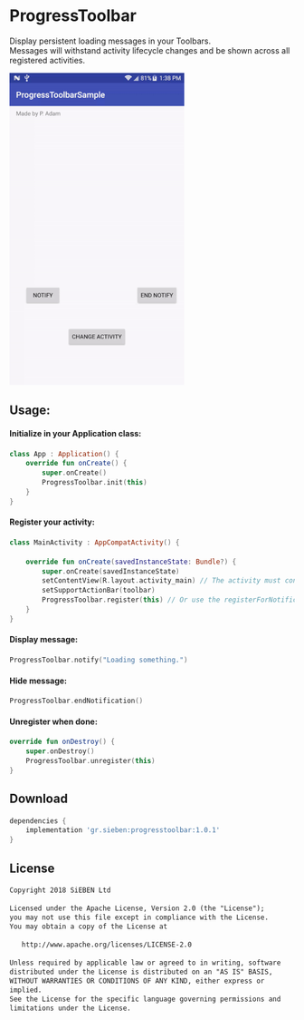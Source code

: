 # ProgressToolbar

Display persistent loading messages in your Toolbars.  
Messages will withstand activity lifecycle changes and be shown across all registered activities.

![Alt Text](progresstooblar_demo.gif)


## Usage:

#### Initialize in your Application class:
```kotlin
class App : Application() {
    override fun onCreate() {
        super.onCreate()
        ProgressToolbar.init(this)
    }
}
```

#### Register your activity:
```kotlin
class MainActivity : AppCompatActivity() {

    override fun onCreate(savedInstanceState: Bundle?) {
        super.onCreate(savedInstanceState)
        setContentView(R.layout.activity_main) // The activity must contain a Toolbar. 
        setSupportActionBar(toolbar)
        ProgressToolbar.register(this) // Or use the registerForNotifications() extension function.
    }
}
```

#### Display message:
```kotlin
ProgressToolbar.notify("Loading something.")
```

#### Hide message:
```kotlin
ProgressToolbar.endNotification() 
```

#### Unregister when done:
```kotlin
override fun onDestroy() {
    super.onDestroy()
    ProgressToolbar.unregister(this)
}
```


Download
--------

```groovy
dependencies {
    implementation 'gr.sieben:progresstoolbar:1.0.1'
}
```

License
-------
    Copyright 2018 SiEBEN Ltd

    Licensed under the Apache License, Version 2.0 (the "License");
    you may not use this file except in compliance with the License.
    You may obtain a copy of the License at

       http://www.apache.org/licenses/LICENSE-2.0

    Unless required by applicable law or agreed to in writing, software
    distributed under the License is distributed on an "AS IS" BASIS,
    WITHOUT WARRANTIES OR CONDITIONS OF ANY KIND, either express or implied.
    See the License for the specific language governing permissions and
    limitations under the License.

